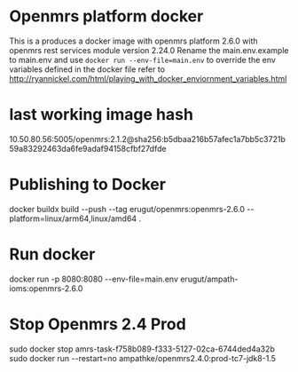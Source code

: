 # Openmrs platform docker

This is a produces a docker image with openmrs platform 2.6.0 with openmrs rest services module version 2.24.0
Rename the main.env.example to main.env and use
`docker run --env-file=main.env`
to override the env variables defined in the docker file refer to http://ryannickel.com/html/playing_with_docker_enviornment_variables.html

# last working image hash

10.50.80.56:5005/openmrs:2.1.2@sha256:b5dbaa216b57afec1a7bb5c3721b59a83292463da6fe9adaf94158cfbf27dfde

# Publishing to Docker

docker buildx build --push --tag erugut/openmrs:openmrs-2.6.0 --platform=linux/arm64,linux/amd64 .

# Run docker

docker run -p 8080:8080 --env-file=main.env erugut/ampath-ioms:openmrs-2.6.0

# Stop Openmrs 2.4 Prod

sudo docker stop amrs-task-f758b089-f333-5127-02ca-6744ded4a32b
sudo docker run --restart=no ampathke/openmrs2.4.0:prod-tc7-jdk8-1.5
